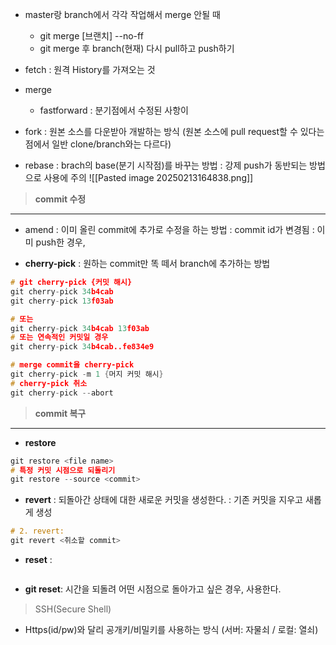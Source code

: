 

- master랑 branch에서 각각 작업해서 merge 안될 때
	- git merge [브랜치] --no-ff
	- git merge 후 branch(현재) 다시 pull하고 push하기


- fetch
	: 원격 History를 가져오는 것


- merge
	- fastforward
		: 분기점에서 수정된 사항이 


- fork
	: 원본 소스를 다운받아 개발하는 방식 (원본 소스에 pull request할 수 있다는 점에서 일반 clone/branch와는 다르다)

- rebase
	: brach의 base(분기 시작점)를 바꾸는 방법
	: 강제 push가 동반되는 방법으로 사용에 주의
	![[Pasted image 20250213164838.png]]



> **commit 수정**
- ---
- amend
	: 이미 올린 commit에 추가로 수정을 하는 방법
	: commit id가 변경됨
	: 이미 push한 경우, 
	

- **cherry-pick**
	: 원하는 commit만 똑 떼서 branch에 추가하는 방법
	
```C
# git cherry-pick {커밋 해시} 
git cherry-pick 34b4cab 
git cherry-pick 13f03ab 

# 또는 
git cherry-pick 34b4cab 13f03ab 
# 또는 연속적인 커밋일 경우 
git cherry-pick 34b4cab..fe834e9

# merge commit을 cherry-pick
git cherry-pick -m 1 {머지 커밋 해시}
# cherry-pick 취소
git cherry-pick --abort
```



> **commit 복구**
---
- **restore**
```C
git restore <file name>
# 특정 커밋 시점으로 되돌리기
git restore --source <commit>
```

- **revert**
	: 되돌아간 상태에 대한 새로운 커밋을 생성한다.
	: 기존 커밋을 지우고 새롭게 생성
```C
# 2. revert:
git revert <취소할 commit>

```


- **reset**
	: 
```C

```


- **git reset**: 시간을 되돌려 어떤 시점으로 돌아가고 싶은 경우, 사용한다.



> SSH(Secure Shell)
- Https(id/pw)와 달리 공개키/비밀키를 사용하는 방식 (서버: 자물쇠 / 로컬: 열쇠)

